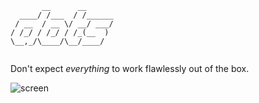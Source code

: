 ```
       __      __      
  ____/ /___  / /______
 / __  / __ \/ __/ ___/
/ /_/ / /_/ / /_(__  ) 
\__,_/\____/\__/____/  
                       
```
Don't expect *everything* to work flawlessly out of the box.

![screen](https://u.teknik.io/robll.png)